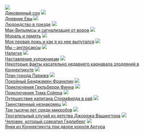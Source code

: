 ![](/books/prose_classic/Марк%20Твен/Диковинный%20сон.jpg)  
[Диковинный сон](/books/prose_classic/Марк%20Твен/Диковинный%20сон)
![](/books/prose_classic/Марк%20Твен/Дневник%20Евы.jpg)  
[Дневник Евы](/books/prose_classic/Марк%20Твен/Дневник%20Евы)
![](/books/prose_classic/Марк%20Твен/Людоедство%20в%20поезде.jpg)  
[Людоедство в поезде](/books/prose_classic/Марк%20Твен/Людоедство%20в%20поезде)
![](/books/prose_classic/Марк%20Твен/Мак-Вильямсы%20и%20сигнализация%20от%20воров.jpg)  
[Мак-Вильямсы и сигнализация от воров](/books/prose_classic/Марк%20Твен/Мак-Вильямсы%20и%20сигнализация%20от%20воров)
![](/books/prose_classic/Марк%20Твен/Мораль%20и%20память.jpg)  
[Мораль и память](/books/prose_classic/Марк%20Твен/Мораль%20и%20память)
![](/books/prose_classic/Марк%20Твен/Моя%20первая%20ложь%20и%20как%20я%20из%20нее%20выпутался.jpg)  
[Моя первая ложь и как я из нее выпутался](/books/prose_classic/Марк%20Твен/Моя%20первая%20ложь%20и%20как%20я%20из%20нее%20выпутался)
![](/books/prose_classic/Марк%20Твен/Мы%20–%20англосаксы.jpg)  
[Мы – англосаксы](/books/prose_classic/Марк%20Твен/Мы%20–%20англосаксы)
![](/books/prose_classic/Марк%20Твен/Налегке.jpg)  
[Налегке](/books/prose_classic/Марк%20Твен/Налегке)
![](/books/prose_classic/Марк%20Твен/Наставление%20художникам.jpg)  
[Наставление художникам](/books/prose_classic/Марк%20Твен/Наставление%20художникам)
![](/books/prose_classic/Марк%20Твен/Некоторые%20факты%20касательно%20недавнего%20карнавала%20злодеяний%20в%20Коннектикуте.jpg)  
[Некоторые факты касательно недавнего карнавала злодеяний в Коннектикуте](/books/prose_classic/Марк%20Твен/Некоторые%20факты%20касательно%20недавнего%20карнавала%20злодеяний%20в%20Коннектикуте)
![](/books/prose_classic/Марк%20Твен/План%20города%20Парижа.jpg)  
[План города Парижа](/books/prose_classic/Марк%20Твен/План%20города%20Парижа)
![](/books/prose_classic/Марк%20Твен/Покойный%20Бенджамен%20Франклин.jpg)  
[Покойный Бенджамен Франклин](/books/prose_classic/Марк%20Твен/Покойный%20Бенджамен%20Франклин)
![](/books/prose_classic/Марк%20Твен/Приключения%20Гекльберри%20Финна.jpg)  
[Приключения Гекльберри Финна](/books/prose_classic/Марк%20Твен/Приключения%20Гекльберри%20Финна)
![](/books/prose_classic/Марк%20Твен/Приключения%20Тома%20Сойера.jpg)  
[Приключения Тома Сойера](/books/prose_classic/Марк%20Твен/Приключения%20Тома%20Сойера)
![](/books/prose_classic/Марк%20Твен/Путешествие%20капитана%20Стормфилда%20в%20рай.jpg)  
[Путешествие капитана Стормфилда в рай](/books/prose_classic/Марк%20Твен/Путешествие%20капитана%20Стормфилда%20в%20рай)
![](/books/prose_classic/Марк%20Твен/Таинственный%20незнакомец.jpg)  
[Таинственный незнакомец](/books/prose_classic/Марк%20Твен/Таинственный%20незнакомец)
![](/books/prose_classic/Марк%20Твен/Три%20тысячи%20лет%20среди%20микробов.jpg)  
[Три тысячи лет среди микробов](/books/prose_classic/Марк%20Твен/Три%20тысячи%20лет%20среди%20микробов)
![](/books/prose_classic/Марк%20Твен/Трогательный%20случай%20из%20детства%20Джорджа%20Вашингтона.jpg)  
[Трогательный случай из детства Джорджа Вашингтона](/books/prose_classic/Марк%20Твен/Трогательный%20случай%20из%20детства%20Джорджа%20Вашингтона)
![](/books/prose_classic/Марк%20Твен/Человек,%20который%20совратил%20Гедлиберг.jpg)  
[Человек, который совратил Гедлиберг](/books/prose_classic/Марк%20Твен/Человек,%20который%20совратил%20Гедлиберг)
![](/books/prose_classic/Марк%20Твен/Янки%20из%20Коннектикута%20при%20дворе%20короля%20Артура.jpg)  
[Янки из Коннектикута при дворе короля Артура](/books/prose_classic/Марк%20Твен/Янки%20из%20Коннектикута%20при%20дворе%20короля%20Артура)